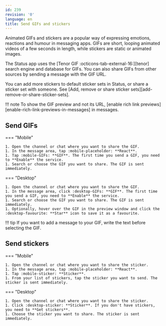 ```yaml
---
id: 239
revision: '0'
language: en
title: Send GIFs and stickers
---
```


Animated GIFs and stickers are a popular way of expressing emotions, reactions and humour in messaging apps. GIFs are short, looping animated videos of a few seconds in length, while stickers are static or animated images.

The Status app uses the [Tenor GIF :octicons-tab-external-16:][tenor] search engine and database for GIFs. You can also share GIFs from other sources by sending a message with the GIF URL.

You can add more stickers to default sticker sets in Status, or share a sticker set with someone. See [Add, remove or share sticker sets][add-remove-or-share-sticker-sets].

!!! note
To show the GIF preview and not its URL, [enable rich link previews][enable-rich-link-previews-in-messages] in messages.

## Send GIFs

=== "Mobile"

    1. Open the channel or chat where you want to share the GIF.
    1. In the message area, tap :mobile-placeholder: **React**.
    1. Tap :mobile-GIFs: **GIF**. The first time you send a GIF, you need to **Enable** the service.
    1. Search or choose the GIF you want to share. The GIF is sent immediately.

=== "Desktop"

    1. Open the channel or chat where you want to share the GIF.
    1. In the message area, click :desktop-GIFs: **GIF**. The first time you send a GIF, you need to **Enable** the service.
    1. Search or choose the GIF you want to share. The GIF is sent immediately.
    1. Optionally, hover over the GIF in the preview window and click the :desktop-favourite: **Star** icon to save it as a favourite.

!!! tip
If you want to add a message to your GIF, write the text before selecting the GIF.

## Send stickers

=== "Mobile"

    1. Open the channel or chat where you want to share the sticker.
    1. In the message area, tap :mobile-placeholder: **React**.
    1. Tap :mobile-sticker: **Sticker**.
    1. From your list of stickers, tap the sticker you want to send. The sticker is sent immediately.

=== "Desktop"

    1. Open the channel or chat where you want to share the sticker.
    1. Click :desktop-sticker: **Sticker**. If you don't have stickers, you need to **Get stickers**.
    1. Choose the sticker you want to share. The sticker is sent immediately.
